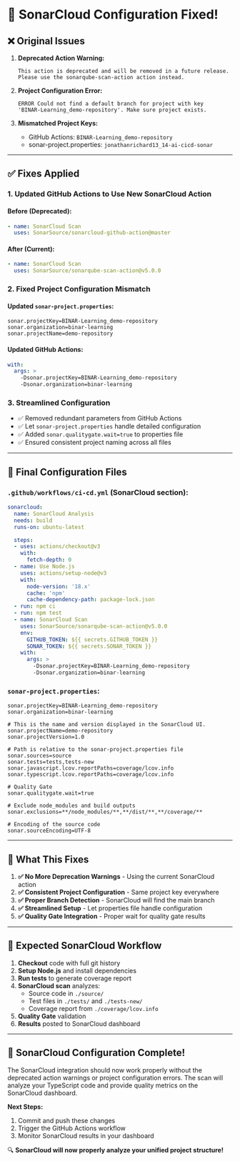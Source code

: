 # 🔧 SonarCloud Configuration Fixed!

## ❌ **Original Issues**

1. **Deprecated Action Warning:**
   ```
   This action is deprecated and will be removed in a future release. 
   Please use the sonarqube-scan-action action instead.
   ```

2. **Project Configuration Error:**
   ```
   ERROR Could not find a default branch for project with key 
   'BINAR-Learning_demo-repository'. Make sure project exists.
   ```

3. **Mismatched Project Keys:**
   - GitHub Actions: `BINAR-Learning_demo-repository`
   - sonar-project.properties: `jonathanrichard13_14-ai-cicd-sonar`

---

## ✅ **Fixes Applied**

### 1. **Updated GitHub Actions to Use New SonarCloud Action**

#### Before (Deprecated):
```yaml
- name: SonarCloud Scan
  uses: SonarSource/sonarcloud-github-action@master
```

#### After (Current):
```yaml
- name: SonarCloud Scan
  uses: SonarSource/sonarqube-scan-action@v5.0.0
```

### 2. **Fixed Project Configuration Mismatch**

#### Updated `sonar-project.properties`:
```properties
sonar.projectKey=BINAR-Learning_demo-repository
sonar.organization=binar-learning
sonar.projectName=demo-repository
```

#### Updated GitHub Actions:
```yaml
with:
  args: >
    -Dsonar.projectKey=BINAR-Learning_demo-repository
    -Dsonar.organization=binar-learning
```

### 3. **Streamlined Configuration**

- ✅ Removed redundant parameters from GitHub Actions
- ✅ Let `sonar-project.properties` handle detailed configuration
- ✅ Added `sonar.qualitygate.wait=true` to properties file
- ✅ Ensured consistent project naming across all files

---

## 📁 **Final Configuration Files**

### `.github/workflows/ci-cd.yml` (SonarCloud section):
```yaml
sonarcloud:
  name: SonarCloud Analysis
  needs: build
  runs-on: ubuntu-latest

  steps:
  - uses: actions/checkout@v3
    with:
      fetch-depth: 0
  - name: Use Node.js
    uses: actions/setup-node@v3
    with:
      node-version: '18.x'
      cache: 'npm'
      cache-dependency-path: package-lock.json
  - run: npm ci
  - run: npm test
  - name: SonarCloud Scan
    uses: SonarSource/sonarqube-scan-action@v5.0.0
    env:
      GITHUB_TOKEN: ${{ secrets.GITHUB_TOKEN }}
      SONAR_TOKEN: ${{ secrets.SONAR_TOKEN }}
    with:
      args: >
        -Dsonar.projectKey=BINAR-Learning_demo-repository
        -Dsonar.organization=binar-learning
```

### `sonar-project.properties`:
```properties
sonar.projectKey=BINAR-Learning_demo-repository
sonar.organization=binar-learning

# This is the name and version displayed in the SonarCloud UI.
sonar.projectName=demo-repository
sonar.projectVersion=1.0

# Path is relative to the sonar-project.properties file
sonar.sources=source
sonar.tests=tests,tests-new
sonar.javascript.lcov.reportPaths=coverage/lcov.info
sonar.typescript.lcov.reportPaths=coverage/lcov.info

# Quality Gate
sonar.qualitygate.wait=true

# Exclude node_modules and build outputs
sonar.exclusions=**/node_modules/**,**/dist/**,**/coverage/**

# Encoding of the source code
sonar.sourceEncoding=UTF-8
```

---

## 🚀 **What This Fixes**

1. **✅ No More Deprecation Warnings** - Using the current SonarCloud action
2. **✅ Consistent Project Configuration** - Same project key everywhere
3. **✅ Proper Branch Detection** - SonarCloud will find the main branch
4. **✅ Streamlined Setup** - Let properties file handle configuration
5. **✅ Quality Gate Integration** - Proper wait for quality gate results

---

## 🎯 **Expected SonarCloud Workflow**

1. **Checkout** code with full git history
2. **Setup Node.js** and install dependencies  
3. **Run tests** to generate coverage report
4. **SonarCloud scan** analyzes:
   - Source code in `./source/`
   - Test files in `./tests/` and `./tests-new/`
   - Coverage report from `./coverage/lcov.info`
5. **Quality Gate** validation
6. **Results** posted to SonarCloud dashboard

---

## 🎉 **SonarCloud Configuration Complete!**

The SonarCloud integration should now work properly without the deprecated action warnings or project configuration errors. The scan will analyze your TypeScript code and provide quality metrics on the SonarCloud dashboard.

**Next Steps:**
1. Commit and push these changes
2. Trigger the GitHub Actions workflow
3. Monitor SonarCloud results in your dashboard

🔍 **SonarCloud will now properly analyze your unified project structure!**
